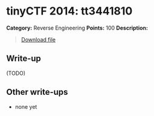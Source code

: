 # tinyCTF 2014: tt3441810

**Category:** Reverse Engineering
**Points:** 100
**Description:**

> [Download file](rev100.zip)

## Write-up

(TODO)

## Other write-ups

* none yet
